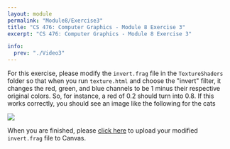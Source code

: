 ```yaml
---
layout: module
permalink: "Module8/Exercise3"
title: "CS 476: Computer Graphics - Module 8 Exercise 3"
excerpt: "CS 476: Computer Graphics - Module 8 Exercise 3"

info:
  prev: "./Video3"
---
```


<p>
For this exercise, please modify the <code>invert.frag</code> file in the <code>TextureShaders</code> folder so that when you run <code>texture.html</code> and choose the "invert" filter, it changes the red, green, and blue channels to be 1 minus their respective original colors.  So, for instance, a red of 0.2 should turn into 0.8.  If this works correctly, you should see an image like the following for the cats
</p>

<img src = "http://www.ctralie.com/Teaching/CS476_F2020/Lectures/Module8_Shaders/Exercise3.png">

<p>
When you are finished, please <a href = "https://ursinus.instructure.com/courses/10834/assignments/100996">click here</a> to upload your modified <code>invert.frag</code> file to Canvas.
</p>